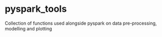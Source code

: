 # pyspark_tools
Collection of functions used alongside pyspark on data pre-processing, modelling and plotting
